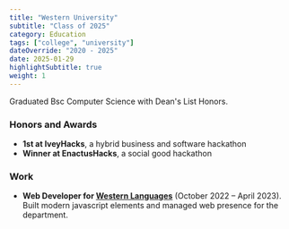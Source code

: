 ```yaml
---
title: "Western University"
subtitle: "Class of 2025"
category: Education
tags: ["college", "university"]
dateOverride: "2020 - 2025"
date: 2025-01-29
highlightSubtitle: true
weight: 1
---
```


Graduated Bsc Computer Science with Dean's List Honors.

### Honors and Awards

* **1st at IveyHacks**, a hybrid business and software hackathon
* **Winner at EnactusHacks**, a social good hackathon

### Work
* **Web Developer for [Western Languages](https://www.uwo.ca/languages/)** (October 2022 – April 2023). Built modern javascript elements and managed web presence for the department.